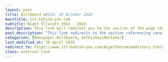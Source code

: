 ```yaml
---
layout: post
title: Billboard &#124; 10 October 2025
maintitle: its-behind-you.com
subtitle: Nigel Ellacott 1953 - 2024
description: This link will redirect you to the section of the page that refereances Lena Zavaroni.
post_description: "This link redirects to the section referencing Lena Zavaroni. The date shown reflects the 'last updated' value from that page’s HTML metadata."
categories: [Newspaper-Billboard, OnThisDay10October]
last_modified_at: 20 April 2025
redirect_to: https://www.its-behind-you.com/NigelPantomimeHistory.html#:~:text=I%20remember%20chatting%20at%20%C2%A0lunchtimes%20with%20Lena%20Zavaroni%20who%20was%20rehearsing%20another%20panto%20there.
class: external-link
---
```


